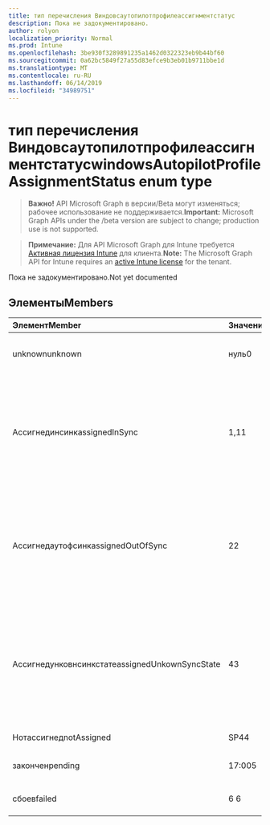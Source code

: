 ```yaml
---
title: тип перечисления Виндовсаутопилотпрофилеассигнментстатус
description: Пока не задокументировано.
author: rolyon
localization_priority: Normal
ms.prod: Intune
ms.openlocfilehash: 3be930f3289891235a1462d0322323eb9b44bf60
ms.sourcegitcommit: 0a62bc5849f27a55d83efce9b3eb01b9711bbe1d
ms.translationtype: MT
ms.contentlocale: ru-RU
ms.lasthandoff: 06/14/2019
ms.locfileid: "34989751"
---
```

# <a name="windowsautopilotprofileassignmentstatus-enum-type"></a><span data-ttu-id="75ba4-103">тип перечисления Виндовсаутопилотпрофилеассигнментстатус</span><span class="sxs-lookup"><span data-stu-id="75ba4-103">windowsAutopilotProfileAssignmentStatus enum type</span></span>

> <span data-ttu-id="75ba4-104">**Важно!** API Microsoft Graph в версии/Beta могут изменяться; рабочее использование не поддерживается.</span><span class="sxs-lookup"><span data-stu-id="75ba4-104">**Important:** Microsoft Graph APIs under the /beta version are subject to change; production use is not supported.</span></span>

> <span data-ttu-id="75ba4-105">**Примечание:** Для API Microsoft Graph для Intune требуется [Активная лицензия Intune](https://go.microsoft.com/fwlink/?linkid=839381) для клиента.</span><span class="sxs-lookup"><span data-stu-id="75ba4-105">**Note:** The Microsoft Graph API for Intune requires an [active Intune license](https://go.microsoft.com/fwlink/?linkid=839381) for the tenant.</span></span>

<span data-ttu-id="75ba4-106">Пока не задокументировано.</span><span class="sxs-lookup"><span data-stu-id="75ba4-106">Not yet documented</span></span>

## <a name="members"></a><span data-ttu-id="75ba4-107">Элементы</span><span class="sxs-lookup"><span data-stu-id="75ba4-107">Members</span></span>
|<span data-ttu-id="75ba4-108">Элемент</span><span class="sxs-lookup"><span data-stu-id="75ba4-108">Member</span></span>|<span data-ttu-id="75ba4-109">Значение</span><span class="sxs-lookup"><span data-stu-id="75ba4-109">Value</span></span>|<span data-ttu-id="75ba4-110">Описание</span><span class="sxs-lookup"><span data-stu-id="75ba4-110">Description</span></span>|
|:---|:---|:---|
|<span data-ttu-id="75ba4-111">unknown</span><span class="sxs-lookup"><span data-stu-id="75ba4-111">unknown</span></span>|<span data-ttu-id="75ba4-112">нуль</span><span class="sxs-lookup"><span data-stu-id="75ba4-112">0</span></span>|<span data-ttu-id="75ba4-113">Состояние неизвестного назначения</span><span class="sxs-lookup"><span data-stu-id="75ba4-113">Unknown assignment status</span></span>|
|<span data-ttu-id="75ba4-114">Ассигнединсинк</span><span class="sxs-lookup"><span data-stu-id="75ba4-114">assignedInSync</span></span>|<span data-ttu-id="75ba4-115">1,1</span><span class="sxs-lookup"><span data-stu-id="75ba4-115">1</span></span>|<span data-ttu-id="75ba4-116">Успешное назначение в Intune и синхронизация с программой автоматической пилотной программы Windows</span><span class="sxs-lookup"><span data-stu-id="75ba4-116">Assigned successfully in Intune and in sync with Windows auto pilot program</span></span>|
|<span data-ttu-id="75ba4-117">Ассигнедаутофсинк</span><span class="sxs-lookup"><span data-stu-id="75ba4-117">assignedOutOfSync</span></span>|<span data-ttu-id="75ba4-118">2</span><span class="sxs-lookup"><span data-stu-id="75ba4-118">2</span></span>|<span data-ttu-id="75ba4-119">Успешно назначено в Intune и не синхронизировано с программой автоматической пилотной программы Windows</span><span class="sxs-lookup"><span data-stu-id="75ba4-119">Assigned successfully in Intune and not in sync with Windows auto pilot program</span></span>|
|<span data-ttu-id="75ba4-120">Ассигнедунковнсинкстате</span><span class="sxs-lookup"><span data-stu-id="75ba4-120">assignedUnkownSyncState</span></span>|<span data-ttu-id="75ba4-121">4</span><span class="sxs-lookup"><span data-stu-id="75ba4-121">3</span></span>|<span data-ttu-id="75ba4-122">Успешное назначение в Intune и синхронизация с помощью автоматической пилотной программы Windows</span><span class="sxs-lookup"><span data-stu-id="75ba4-122">Assigned successfully in Intune and either in-sync or out of sync with Windows auto pilot program</span></span>|
|<span data-ttu-id="75ba4-123">Нотассигнед</span><span class="sxs-lookup"><span data-stu-id="75ba4-123">notAssigned</span></span>|<span data-ttu-id="75ba4-124">SP4</span><span class="sxs-lookup"><span data-stu-id="75ba4-124">4</span></span>|<span data-ttu-id="75ba4-125">Не назначено</span><span class="sxs-lookup"><span data-stu-id="75ba4-125">Not assigned</span></span>|
|<span data-ttu-id="75ba4-126">закончен</span><span class="sxs-lookup"><span data-stu-id="75ba4-126">pending</span></span>|<span data-ttu-id="75ba4-127">17:00</span><span class="sxs-lookup"><span data-stu-id="75ba4-127">5</span></span>|<span data-ttu-id="75ba4-128">Ожидание назначения</span><span class="sxs-lookup"><span data-stu-id="75ba4-128">Pending assignment</span></span>|
|<span data-ttu-id="75ba4-129">сбоев</span><span class="sxs-lookup"><span data-stu-id="75ba4-129">failed</span></span>|<span data-ttu-id="75ba4-130">6 </span><span class="sxs-lookup"><span data-stu-id="75ba4-130">6</span></span>| <span data-ttu-id="75ba4-131">Сбой назначения</span><span class="sxs-lookup"><span data-stu-id="75ba4-131">Assignment failed</span></span>|





